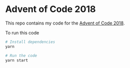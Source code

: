 # Advent of Code 2018
This repo contains my code for the [Advent of Code 2018](https://adventofcode.com/2018/).

To run this code

```bash
# Install dependencies
yarn

# Run the code
yarn start
```
